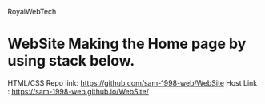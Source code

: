 RoyalWebTech

# WebSite Making the Home page by using stack below.
HTML/CSS
Repo link: https://github.com/sam-1998-web/WebSite
Host Link : https://sam-1998-web.github.io/WebSite/
